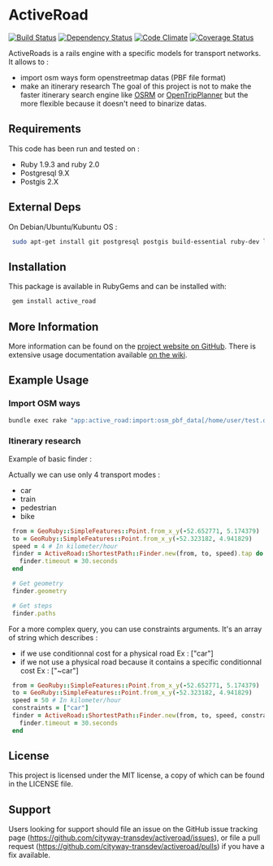 # ActiveRoad
[![Build Status](https://travis-ci.org/cityway-transdev/activeroad.png)](http://travis-ci.org/cityway-transdev/activeroad?branch=master) [![Dependency Status](https://gemnasium.com/cityway-transdev/activeroad.png)](https://gemnasium.com/cityway-transdev/activeroad) [![Code Climate](https://codeclimate.com/github/cityway-transdev/activeroad.png)](https://codeclimate.com/github/cityway-transdev/activeroad) [![Coverage Status](https://img.shields.io/coveralls/cityway-transdev/activeroad.svg)](https://coveralls.io/r/cityway-transdev/activeroad?branch=master)

ActiveRoads is a rails engine with a specific models for transport networks. It allows to : 
 - import osm ways form openstreetmap datas (PBF file format)             
 - make an itinerary research
The goal of this project is not to make the faster itinerary search engine like [OSRM](http://map.project-osrm.org/) or [OpenTripPlanner](http://www.opentripplanner.org/) but the more flexible because it doesn't need to binarize datas.    

Requirements
------------
 
This code has been run and tested on :  
* Ruby 1.9.3 and ruby 2.0
* Postgresql 9.X
* Postgis 2.X

External Deps
-------------
On Debian/Ubuntu/Kubuntu OS : 
```sh
 sudo apt-get install git postgresql postgis build-essential ruby-dev libproj-dev libgeos-dev libffi-dev zlib1g-dev libxslt1-dev libxml2-dev libbz2-dev libleveldb-dev libsnappy-dev
```

Installation
------------
 
This package is available in RubyGems and can be installed with:
```sh 
 gem install active_road
```

More Information
----------------
 
More information can be found on the [project website on GitHub](http://github.com/cityway-transdev/activeroad). 
There is extensive usage documentation available [on the wiki](https://github.com/cityway-transdev/activeroad/wiki).

Example Usage 
------------

### Import OSM ways

```sh
bundle exec rake "app:active_road:import:osm_pbf_data[/home/user/test.osm.pbf]"

```

### Itinerary research

Example of basic finder : 

Actually we can use only 4 transport modes : 
* car
* train
* pedestrian
* bike 

```ruby
 from = GeoRuby::SimpleFeatures::Point.from_x_y(-52.652771, 5.174379)
 to = GeoRuby::SimpleFeatures::Point.from_x_y(-52.323182, 4.941829)
 speed = 4 # In kilometer/hour        
 finder = ActiveRoad::ShortestPath::Finder.new(from, to, speed).tap do |finder|
   finder.timeout = 30.seconds
 end

 # Get geometry
 finder.geometry

 # Get steps
 finder.paths
```

For a more complex query, you can use constraints arguments. It's an array of string which 
describes :
 * if we use conditionnal cost for a physical road  Ex : ["car"]
 * if we not use a physical road because it contains a specific conditionnal cost Ex : ["~car"]

```ruby
 from = GeoRuby::SimpleFeatures::Point.from_x_y(-52.652771, 5.174379)
 to = GeoRuby::SimpleFeatures::Point.from_x_y(-52.323182, 4.941829)
 speed = 50 # In kilometer/hour        
 constraints = ["car"]
 finder = ActiveRoad::ShortestPath::Finder.new(from, to, speed, constraints).tap do |finder|
   finder.timeout = 30.seconds
 end
```

License
-------
 
This project is licensed under the MIT license, a copy of which can be found in the LICENSE file.


Support
-------
 
Users looking for support should file an issue on the GitHub issue tracking page (https://github.com/cityway-transdev/activeroad/issues), or file a pull request (https://github.com/cityway-transdev/activeroad/pulls) if you have a fix available.
